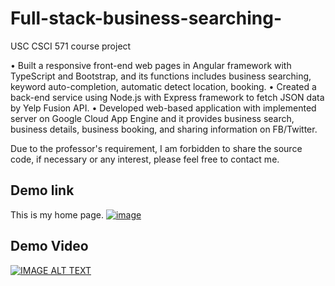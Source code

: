 # Full-stack-business-searching-
USC CSCI 571 course project

•	Built a responsive front-end web pages in Angular framework with TypeScript and Bootstrap, and its functions includes business searching, keyword auto-completion, automatic detect location, booking.
•	Created a back-end service using Node.js with Express framework to fetch JSON data by Yelp Fusion API.
•	Developed web-based application with implemented server on Google Cloud App Engine and it provides business search, business details, business booking, and sharing information on FB/Twitter.

Due to the professor's requirement, I am forbidden to share the source code, if necessary or any interest, please feel free to contact me. 
## Demo link
This is my home page.
[![image](https://user-images.githubusercontent.com/63724884/218946178-16c6409d-5913-4723-8d75-955f021a80b2.png)](https://csci-hw8-barrypr.wl.r.appspot.com/search)

## Demo Video
[![IMAGE ALT TEXT](https://user-images.githubusercontent.com/63724884/218950855-fa93e9ab-f4de-43a8-8970-1745d2ad348f.png)](https://youtu.be/PjWFJeiV9fc)
